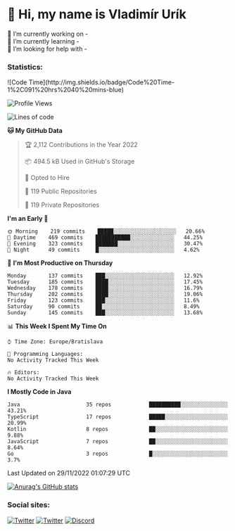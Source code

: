 <h1> 👋 Hi, my name is Vladimír Urík</h1>
<p>
 🔭 I’m currently working on -<br>
 🌱 I’m currently learning -<br>
 🤔 I’m looking for help with -<br>
</p>
<h3>Statistics:</h3>
<!--START_SECTION:waka-->
![Code Time](http://img.shields.io/badge/Code%20Time-1%2C091%20hrs%2040%20mins-blue)

![Profile Views](http://img.shields.io/badge/Profile%20Views-1-blue)

![Lines of code](https://img.shields.io/badge/From%20Hello%20World%20I%27ve%20Written-2%20Million%20lines%20of%20code-blue)

**🐱 My GitHub Data** 

> 🏆 2,112 Contributions in the Year 2022
 > 
> 📦 494.5 kB Used in GitHub's Storage 
 > 
> 💼 Opted to Hire
 > 
> 📜 119 Public Repositories 
 > 
> 🔑 119 Private Repositories  
 > 
**I'm an Early 🐤** 

```text
🌞 Morning    219 commits    █████░░░░░░░░░░░░░░░░░░░░   20.66% 
🌆 Daytime    469 commits    ███████████░░░░░░░░░░░░░░   44.25% 
🌃 Evening    323 commits    ███████░░░░░░░░░░░░░░░░░░   30.47% 
🌙 Night      49 commits     █░░░░░░░░░░░░░░░░░░░░░░░░   4.62%

```
📅 **I'm Most Productive on Thursday** 

```text
Monday       137 commits    ███░░░░░░░░░░░░░░░░░░░░░░   12.92% 
Tuesday      185 commits    ████░░░░░░░░░░░░░░░░░░░░░   17.45% 
Wednesday    178 commits    ████░░░░░░░░░░░░░░░░░░░░░   16.79% 
Thursday     202 commits    ████░░░░░░░░░░░░░░░░░░░░░   19.06% 
Friday       123 commits    ███░░░░░░░░░░░░░░░░░░░░░░   11.6% 
Saturday     90 commits     ██░░░░░░░░░░░░░░░░░░░░░░░   8.49% 
Sunday       145 commits    ███░░░░░░░░░░░░░░░░░░░░░░   13.68%

```


📊 **This Week I Spent My Time On** 

```text
⌚︎ Time Zone: Europe/Bratislava

💬 Programming Languages: 
No Activity Tracked This Week

🔥 Editors: 
No Activity Tracked This Week

```

**I Mostly Code in Java** 

```text
Java                     35 repos            ██████████░░░░░░░░░░░░░░░   43.21% 
TypeScript               17 repos            █████░░░░░░░░░░░░░░░░░░░░   20.99% 
Kotlin                   8 repos             ██░░░░░░░░░░░░░░░░░░░░░░░   9.88% 
JavaScript               7 repos             ██░░░░░░░░░░░░░░░░░░░░░░░   8.64% 
Go                       3 repos             █░░░░░░░░░░░░░░░░░░░░░░░░   3.7%

```



 Last Updated on 29/11/2022 01:07:29 UTC
<!--END_SECTION:waka-->

[![Anurag's GitHub stats](https://github-readme-stats.vercel.app/api?username=vladimir-urik)](https://github.com/anuraghazra/github-readme-stats)

<h3>Social sites:</h3>
<p><a href="https://twitter.com/GGGEDR" target="_blank"><img alt="Twitter" src="https://img.shields.io/badge/twitter-%231DA1F2.svg?&style=for-the-badge&logo=twitter&logoColor=white" /></a> <a href="https://www.reddit.com/user/GGGEDR" target="_blank"><img alt="Twitter" src="https://img.shields.io/badge/reddit-%23FE6262.svg?&style=for-the-badge&logo=reddit&logoColor=white" /></a> <a href="https://discord.com/users/535708984959827978" target="_blank"><img alt="Discord" src="https://img.shields.io/badge/discord-%235865f2.svg?&style=for-the-badge&logo=discord&logoColor=white" />
</p>
